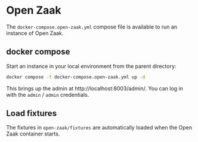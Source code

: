 # Open Zaak

The `docker-compose.open-zaak.yml` compose file is available to run an instance of Open Zaak.

## docker compose

Start an instance in your local environment from the parent directory:

```bash
docker compose -f docker-compose.open-zaak.yml up -d
```

This brings up the admin at http://localhost:8003/admin/. You can log in with the `admin` / `admin`
credentials.

## Load fixtures

The fixtures in `open-zaak/fixtures` are automatically loaded when the Open Zaak container starts.
